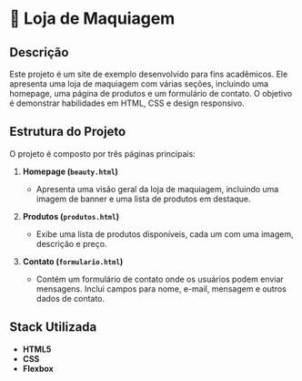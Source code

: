 #  💄 Loja de Maquiagem 

## Descrição

Este projeto é um site de exemplo desenvolvido para fins acadêmicos. Ele apresenta uma loja de maquiagem com várias seções, incluindo uma homepage, uma página de produtos e um formulário de contato. O objetivo é demonstrar habilidades em HTML, CSS e design responsivo.

## Estrutura do Projeto

O projeto é composto por três páginas principais:

1. **Homepage (`beauty.html`)**
   - Apresenta uma visão geral da loja de maquiagem, incluindo uma imagem de banner e uma lista de produtos em destaque.

2. **Produtos (`produtos.html`)**
   - Exibe uma lista de produtos disponíveis, cada um com uma imagem, descrição e preço.

3. **Contato (`formulario.html`)**
   - Contém um formulário de contato onde os usuários podem enviar mensagens. Inclui campos para nome, e-mail, mensagem e outros dados de contato.

## Stack Utilizada

- **HTML5**
- **CSS**
- **Flexbox**
